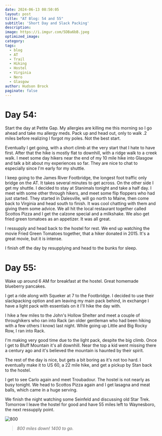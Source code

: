 ```yaml
---
date: 2024-06-13 08:50:05
layout: post
title: "AT Blog: 54 and 55"
subtitle: 'Short Day and Slack Packing'
description:
image: https://i.imgur.com/5DBa6bB.jpeg
optimized_image: 
category:
tags:
  - blog
  - AT
  - Trail
  - Hiking
  - Hostel
  - Virginia
  - Nero
  - Glasgow
author: Hudson Brock
paginate: false
---
```


# Day 54:

Start the day at Petite Gap. My allergies are killing me this morning so I go ahead and take mu allergy meds. Pack up and head out, only to walk .2 miles before realizing I forgot my poles. Not the best start.

Eventually I get going, with a short climb at the very start that I hate to have first. After that the hike is mostly flat to downhill, with a ridge walk to a creek walk. I meet some day hikers near the end of my 10 mile hike into Glasgow and talk a bit about my experiences so far. They are nice to chat to especially since I'm early for my shuttle.

I keep going to the James River Footbridge, the longest foot traffic only bridge on the AT. It takes several minutes to get across. On the other side I get my shuttle. I decided to stay at Stanimals tonight and take a half day. I meet with some other through hikers, and meet some flip floppers who had just started. They started in Dalesville, will go north to Maine, then come back to Virginia and head south to finish. It was cool chatting with them and giving them some advice. We all hit the local restaurant together called Scottos Pizza and I get the calzone special and a milkshake. We also get fried green tomatoes as an appetizer. It was all great.

I ressupply and head back to the hostel for rest. We end up watching the movie Fried Green Tomatoes together, that a hiker donated in 2015. It's a great movie, but it is intense.

I finish off the day by resupplying and head to the bunks for sleep.



# Day 55:

Wake up around 6 AM for breakfast at the hostel. Great homemade blueberry pancakes.

I get a ride along with Squeker at 7 to the Footbridge. I decided to use their slackpacking option and am leaving my main pack behind, in exchange I have a light pack with essentials on it I'll hike the day with.

I hike a few miles to the John's Hollow Shelter and meet a couple of throughikers who ran into Rack (an older gentleman who had been hiking with a few others I know) last night. While going up Little and Big Rocky Row, I ran into Rack.

I'm making very good time due to the light pack, despite the big climb. Once I get to Bluff Mountain it's all downhill. Near the top a kid went missing there a century ago and it's believed the mountain is haunted by their spirit.

The rest of the day is nice, but gets a bit boring as it's not too hard. I eventually make it to US 60, a 22 mile hike, and get a pickup by Stan back to the hostel.

I get to see Carlo again and meet Troubadour. The hostel is not nearly as busy tonight. We head to Scottos Pizza again and I get lasagna and meat balls, which came in a huge serving.

We finish the night watching some Seinfeld and discussing old Star Trek. Tomorrow I leave the hostel for good and have 55 miles left to Waynesboro, the next ressupply point.

![800](https://i.imgur.com/HiGdZKB.jpeg "800 miles down! 1400 to go.")

>*800 miles down! 1400 to go.*
